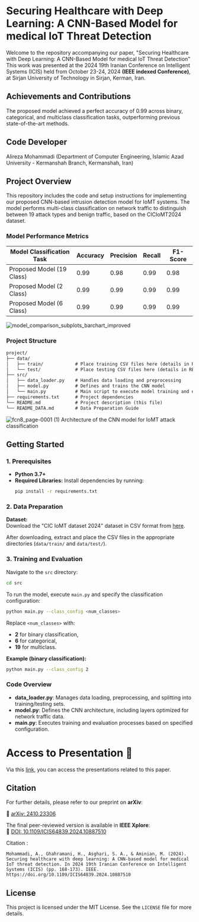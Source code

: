 # Securing Healthcare with Deep Learning: A CNN-Based Model for medical IoT Threat Detection

Welcome to the repository accompanying our paper, "Securing Healthcare with Deep Learning: A CNN-Based Model for medical IoT Threat Detection" This work was presented at the 2024 19th Iranian Conference on Intelligent Systems (ICIS) held from October 23-24, 2024 **(IEEE indexed Conference)**, at Sirjan University of Technology in Sirjan, Kerman, Iran.

## Achievements and Contributions

The proposed model achieved a perfect accuracy of 0.99 across binary, categorical, and multiclass classification tasks, outperforming previous state-of-the-art methods.

## Code Developer

Alireza Mohammadi (Department of Computer Engineering, Islamic Azad University - Kermanshah Branch, Kermanshah, Iran) 

## Project Overview

This repository includes the code and setup instructions for implementing our proposed CNN-based intrusion detection model for IoMT systems. The model performs multi-class classification on network traffic to distinguish between 19 attack types and benign traffic, based on the CICIoMT2024 dataset.

### Model Performance Metrics

| Model Classification Task | Accuracy | Precision | Recall | F1-Score |
|---------------------------|----------|-----------|--------|----------|
| Proposed Model (19 Class) | 0.99     | 0.98      | 0.99   | 0.98     |
| Proposed Model (2 Class)  | 0.99     | 0.99      | 0.99   | 0.99     |
| Proposed Model (6 Class)  | 0.99     | 0.99      | 0.99   | 0.99     |

![model_comparison_subplots_barchart_improved](https://github.com/user-attachments/assets/7dc2bd46-c2ea-49cb-b94f-7ee42b268d56)

### Project Structure

```markdown
project/
├── data/
│   ├── train/            # Place training CSV files here (details in README_DATA.md)
│   └── test/             # Place testing CSV files here (details in README_DATA.md)
├── src/
│   ├── data_loader.py    # Handles data loading and preprocessing
│   ├── model.py          # Defines and trains the CNN model
│   └── main.py           # Main script to execute model training and evaluation
├── requirements.txt      # Project dependencies
└── README.md             # Project description (this file)
└── README_DATA.md        # Data Preparation Guide
```
![fcn8_page-0001 (1)](https://github.com/user-attachments/assets/e76e8cb4-a185-4726-abcb-b50482786088)
Architecture of the CNN model for IoMT attack classification

## Getting Started

### 1. Prerequisites

- **Python 3.7+**
- **Required Libraries:** Install dependencies by running:
   ```bash
   pip install -r requirements.txt
   ```

### 2. Data Preparation

**Dataset:**  
Download the "CIC IoMT dataset 2024" dataset in CSV format from [here](https://www.unb.ca/cic/datasets/iomt-dataset-2024.html).

After downloading, extract and place the CSV files in the appropriate directories (`data/train/` and `data/test/`).

### 3. Training and Evaluation

Navigate to the `src` directory:
```bash
cd src
```

To run the model, execute `main.py` and specify the classification configuration:
```bash
python main.py --class_config <num_classes>
```

Replace `<num_classes>` with:
- **2** for binary classification,
- **6** for categorical,
- **19** for multiclass.

**Example (binary classification):**
```bash
python main.py --class_config 2
```

### Code Overview

- **data_loader.py**: Manages data loading, preprocessing, and splitting into training/testing sets.
- **model.py**: Defines the CNN architecture, including layers optimized for network traffic data.
- **main.py**: Executes training and evaluation processes based on specified configuration.

# Access to Presentation 🎥

Via this [link](https://youtu.be/hPV5H9kTbYM?si=fWtb_eaIiLQ3uGEy), you can access the presentations related to this paper.


## Citation  

For further details, please refer to our preprint on **arXiv**:  

📄 [arXiv: 2410.23306](https://arxiv.org/abs/2410.23306)  

The final peer-reviewed version is available in **IEEE Xplore**:  
🔗 [DOI: 10.1109/ICIS64839.2024.10887510](https://doi.org/10.1109/ICIS64839.2024.10887510)

Citation :
```plaintext
Mohammadi, A., Ghahramani, H., Asghari, S. A., & Aminian, M. (2024). Securing healthcare with deep learning: A CNN-based model for medical IoT threat detection. In 2024 19th Iranian Conference on Intelligent Systems (ICIS) (pp. 168-173). IEEE. https://doi.org/10.1109/ICIS64839.2024.10887510

```

## License

This project is licensed under the MIT License. See the `LICENSE` file for more details.
